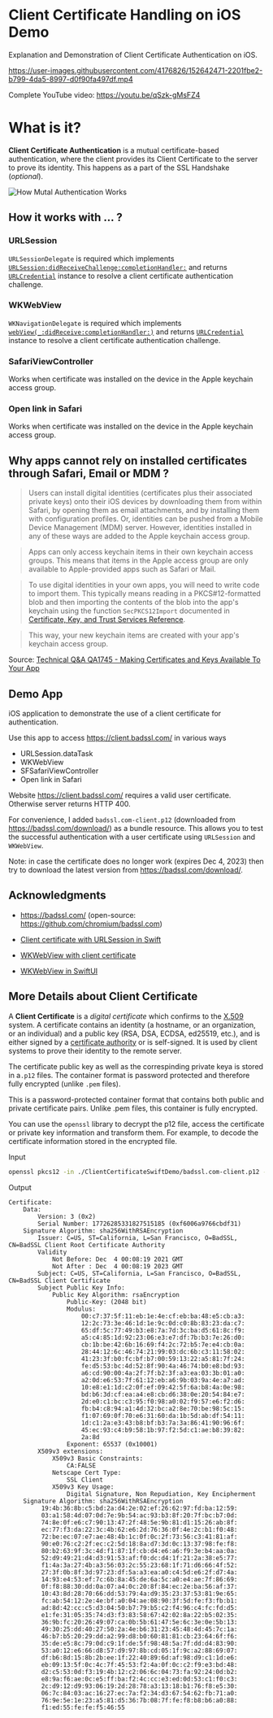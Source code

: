 # Client Certificate Handling on iOS Demo
Explanation and Demonstration of Client Certificate Authentication on iOS.

https://user-images.githubusercontent.com/4176826/152642471-2201fbe2-b799-4da5-8997-d0f90fa497df.mp4

Complete YouTube video: https://youtu.be/qSzk-gMsFZ4

# What is it?

**Client Certificate Authentication** is a mutual certificate-based authentication, where the client provides its Client Certificate to the server to prove its identity. This happens as a part of the SSL Handshake (*optional*).

![How Mutal Authentication Works](https://www.thesslstore.com/blog/wp-content/uploads/2021/05/how-mutual-authentication-works.png)

## How it works with ... ?

### URLSession

`URLSessionDelegate` is required which implements [`URLSession:didReceiveChallenge:completionHandler:`](https://developer.apple.com/documentation/foundation/nsurlsessiondelegate/1409308-urlsession) and returns [`URLCredential`](https://developer.apple.com/documentation/foundation/urlcredential/1418121-init) instance to resolve a client certificate authentication challenge.

### WKWebView

`WKNavigationDelegate` is required which implements [`webView(_:didReceive:completionHandler:)`](https://developer.apple.com/documentation/webkit/wknavigationdelegate/1455638-webview) and returns [`URLCredential`](https://developer.apple.com/documentation/foundation/urlcredential/1418121-init) instance to resolve a client certificate authentication challenge.

### SafariViewController

Works when certificate was installed on the device in the Apple keychain access group.

### Open link in Safari

Works when certificate was installed on the device in the Apple keychain access group.

## Why apps cannot rely on installed certificates through Safari, Email or MDM ?

>  Users can install digital identities (certificates plus their associated private keys) onto their iOS devices by downloading them from within Safari, by opening them as email attachments, and by installing them with configuration profiles. Or, identities can be pushed from a Mobile Device Management (MDM) server. However, identities installed in any of these ways are added to the Apple keychain access group.

>  Apps can only access keychain items in their own keychain access groups. This means that items in the Apple access group are only available to Apple-provided apps such as Safari or Mail.

>  To use digital identities in your own apps, you will need to write code to import them. This typically means reading in a PKCS#12-formatted blob and then importing the contents of the blob into the app's keychain using the function `SecPKCS12Import` documented in [Certificate, Key, and Trust Services Reference](https://developer.apple.com/documentation/security/1396915-secpkcs12import).

>  This way, your new keychain items are created with your app's keychain access group.

Source: [Technical Q&A QA1745 - Making Certificates and Keys Available To Your App](https://developer.apple.com/library/archive/qa/qa1745/_index.html) 

## Demo App

iOS application to demonstrate the use of a client certificate for authentication.

Use this app to access  https://client.badssl.com/ in various ways

- URLSession.dataTask
- WKWebView
- SFSafariViewController
- Open link in Safari

Website https://client.badssl.com/ requires a valid user certificate. Otherwise server returns HTTP 400.

For convenience, I added `badssl.com-client.p12` (downloaded from https://badssl.com/download/) as a bundle resource. This allows you to test the successful authentication with a user certificate using `URLSession` and `WKWebView`.

Note: in case the certificate does no longer work (expires Dec 4, 2023) then try to download the latest version from https://badssl.com/download/.

## Acknowledgments

- https://badssl.com/ (open-source: https://github.com/chromium/badssl.com)

- [Client certificate with URLSession in Swift](https://leenarts.net/2020/02/28/client-certificate-with-urlsession-in-swift/)

- [WKWebView with client certificate](https://gist.github.com/tempire/1e6191e810636a638d0f203c8240d2b8)

- [WKWebView in SwiftUI](https://tigi44.github.io/ios/iOS,-SwiftUI-WKWebView/)

## More Details about Client Certificate

A **Client Certificate** is a *digital certificate* which confirms to the [X.509](http://en.wikipedia.org/wiki/X.509) system. A certificate contains an identity (a hostname, or an organization, or an individual) and a public key (RSA, DSA, ECDSA, ed25519, etc.), and is either signed by a [certificate authority](https://en.wikipedia.org/wiki/Certificate_authority) or is self-signed. It is used by client systems to prove their identity to the remote server.

The certificate public key as well as the correspinding private keya  is stored in a`.p12` files. The container format is password protected and therefore fully encrypted (unlike `.pem` files).

This is a password-protected container format that contains both public and private certificate pairs. Unlike .pem files, this container is fully encrypted.

You can use the `openssl` library to decrypt the p12 file, access the certificate or private key information and transform them. For example, to decode the certificate information stored in the encrypted file.

Input

```bash
openssl pkcs12 -in ./ClientCertificateSwiftDemo/badssl.com-client.p12 -nodes -passin pass:"badssl.com" | openssl x509 -text -noout
```

Output

```
Certificate:
    Data:
        Version: 3 (0x2)
        Serial Number: 17726285331827515185 (0xf6006a9766cbdf31)
    Signature Algorithm: sha256WithRSAEncryption
        Issuer: C=US, ST=California, L=San Francisco, O=BadSSL, CN=BadSSL Client Root Certificate Authority
        Validity
            Not Before: Dec  4 00:08:19 2021 GMT
            Not After : Dec  4 00:08:19 2023 GMT
        Subject: C=US, ST=California, L=San Francisco, O=BadSSL, CN=BadSSL Client Certificate
        Subject Public Key Info:
            Public Key Algorithm: rsaEncryption
                Public-Key: (2048 bit)
                Modulus:
                    00:c7:37:5f:11:eb:1e:4e:cf:eb:ba:48:e5:cb:a3:
                    12:2c:73:3e:46:1d:1e:9c:0d:c0:8b:83:23:da:c7:
                    65:df:5c:77:49:b3:e8:7a:7d:3c:ba:d5:61:8c:f9:
                    a5:c4:85:1d:92:23:06:e3:e7:df:7b:b3:7e:26:d0:
                    cb:1b:be:42:6b:16:69:f4:2c:72:b5:7e:e4:cb:0a:
                    28:44:12:6c:46:74:21:99:03:dc:6b:c3:11:58:02:
                    41:23:3f:b0:fc:bf:b7:00:59:13:22:a5:81:7f:24:
                    fe:d5:53:bc:4d:52:8f:90:4a:46:74:b0:e8:bd:93:
                    a6:cd:90:00:4a:2f:7f:b2:3f:a3:ea:03:3b:01:a0:
                    a2:0d:e6:53:7f:61:12:eb:a6:9b:03:9a:4e:a7:ad:
                    10:e8:e1:1d:c2:0f:ef:09:42:5f:6a:b8:4a:0e:98:
                    bd:b6:3d:cf:ea:a4:e8:cb:d6:38:0e:20:54:84:e7:
                    2d:e0:c1:bc:c3:95:f0:98:a0:02:f9:57:e6:f2:d6:
                    fb:b4:c8:94:a1:4d:32:bc:a2:8e:70:be:98:5c:15:
                    f1:07:69:0f:70:e6:31:60:da:1b:5d:ab:df:54:11:
                    1d:c1:2a:e3:43:b8:bf:b3:7a:3a:86:41:90:96:6f:
                    45:ec:93:c4:b9:58:1b:97:f2:5d:c1:ae:b8:39:82:
                    2a:8d
                Exponent: 65537 (0x10001)
        X509v3 extensions:
            X509v3 Basic Constraints:
                CA:FALSE
            Netscape Cert Type:
                SSL Client
            X509v3 Key Usage:
                Digital Signature, Non Repudiation, Key Encipherment
    Signature Algorithm: sha256WithRSAEncryption
         19:4b:36:8b:c5:bd:2a:d4:2e:02:ef:26:62:97:fd:ba:12:59:
         03:a1:58:4d:07:0d:7e:9b:54:ac:93:b3:8f:20:7f:bc:b7:0d:
         74:8e:0f:e6:c7:90:13:47:2f:48:5e:9b:81:d1:15:26:ab:8f:
         ec:77:f3:da:22:3c:4b:62:e6:2d:76:36:0f:4e:2c:b1:f0:48:
         72:be:ec:07:e7:ae:48:4b:1c:0f:0c:2f:73:56:c3:41:81:af:
         90:e0:76:c2:2f:ec:c2:5d:18:8a:d7:3d:0c:13:37:98:fe:f8:
         80:b2:63:9f:3c:4d:f1:87:1f:cb:d4:e6:a6:f9:3e:b4:aa:0a:
         52:d9:49:21:d4:d3:91:53:af:f0:dc:d4:1f:21:2a:38:e5:77:
         f1:4a:3a:27:4b:a3:56:03:2c:55:23:68:1f:71:d6:66:4f:52:
         27:3f:0b:8f:3d:97:23:df:5a:a3:ea:a0:c4:5d:e6:2f:d7:4a:
         14:93:e4:53:ef:7c:6b:8a:45:de:6a:5c:a0:e4:ae:7f:86:69:
         0f:f8:88:30:dd:0a:07:a4:0c:20:8f:84:ec:2e:ba:56:af:37:
         10:43:8d:28:70:66:dd:53:79:4a:d9:35:23:37:53:81:9e:65:
         fc:ab:54:12:2e:4e:bf:a0:04:ae:08:90:3f:5d:fe:f3:fb:b1:
         ad:8d:42:cc:c5:d3:04:50:b7:79:b5:c2:f4:96:c4:fc:fd:d5:
         e1:fe:31:05:35:74:d3:f3:83:58:67:42:02:8a:22:b5:02:35:
         36:9b:fc:20:26:49:07:ca:0b:5b:61:47:5e:6c:3e:0e:5b:13:
         49:30:25:dd:40:27:50:2a:4e:b6:31:23:45:48:4d:45:7c:1a:
         46:b7:b5:20:29:dd:a2:99:d8:b0:60:81:81:cb:23:64:6f:f6:
         35:de:e5:8c:79:0d:c9:1f:de:5f:98:48:5a:7f:dd:d4:83:90:
         53:a0:12:e6:66:d8:57:d9:97:8b:cd:05:1f:9c:a2:88:69:07:
         df:b6:8d:15:8b:2b:ee:1f:22:40:89:6d:af:98:d9:c1:1d:e6:
         eb:09:13:5f:0c:4c:7f:45:53:f2:4a:0f:0c:c2:f9:e3:bd:48:
         d2:c5:53:0d:f3:19:4b:12:c2:06:6c:04:73:fa:92:24:0d:b2:
         e8:9a:f6:ae:0c:e5:ff:ba:f2:4c:cc:e3:ed:0d:53:c1:f0:c3:
         2c:d9:12:d9:93:06:19:2d:28:78:a3:13:18:b1:76:f8:e5:30:
         06:7c:84:03:ac:16:27:ec:7a:f2:34:d3:67:54:62:fb:71:a0:
         76:9e:5e:1e:23:a5:81:d5:36:7b:08:7f:fe:f8:b8:b6:a0:88:
         f1:ed:55:fe:fe:f5:46:55
```








